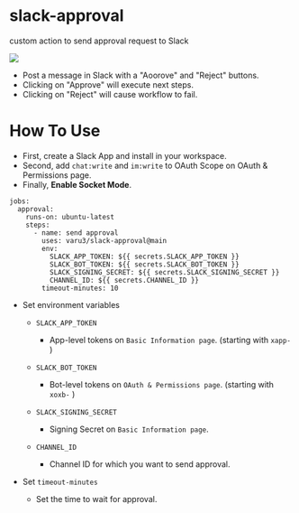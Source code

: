 # slack-approval

custom action to send approval request to Slack

![](https://user-images.githubusercontent.com/35091584/195488201-acc24277-5e0c-431f-a4b3-21b4430d5d80.png)


- Post a message in Slack with a "Aoorove" and "Reject" buttons. 
- Clicking on "Approve" will execute next steps.
- Clicking on "Reject" will cause workflow to fail.

# How To Use

- First, create a Slack App and install in your workspace.
- Second, add `chat:write` and `im:write` to OAuth Scope on OAuth & Permissions page.
- Finally, **Enable Socket Mode**.

```
jobs:
  approval:
    runs-on: ubuntu-latest
    steps:
      - name: send approval
        uses: varu3/slack-approval@main
        env:
          SLACK_APP_TOKEN: ${{ secrets.SLACK_APP_TOKEN }}
          SLACK_BOT_TOKEN: ${{ secrets.SLACK_BOT_TOKEN }}
          SLACK_SIGNING_SECRET: ${{ secrets.SLACK_SIGNING_SECRET }}
          CHANNEL_ID: ${{ secrets.CHANNEL_ID }}
        timeout-minutes: 10
```

- Set environment variables

  - `SLACK_APP_TOKEN`

    - App-level tokens on `Basic Information page`. (starting with `xapp-` )

  - `SLACK_BOT_TOKEN`

    - Bot-level tokens on `OAuth & Permissions page`. (starting with `xoxb-` )

  - `SLACK_SIGNING_SECRET`

    - Signing Secret on `Basic Information page`.

  - `CHANNEL_ID`

    - Channel ID for which you want to send approval.

- Set `timeout-minutes`
  - Set the time to wait for approval.

